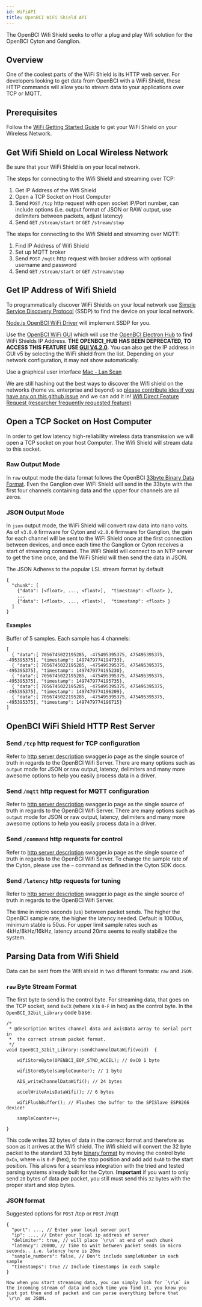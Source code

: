```yaml
---
id: WiFiAPI
title: OpenBCI WiFi Shield API
---
```


The OpenBCI Wifi Shield seeks to offer a plug and play Wifi solution for the OpenBCI Cyton and Ganglion.

## Overview

One of the coolest parts of the WiFi Shield is its HTTP web server. For developers looking to get data from OpenBCI with a WiFi Shield, these HTTP commands will allow you to stream data to your applications over TCP or MQTT.

## Prerequisites

Follow the [WiFi Getting Started Guide](01GettingStarted/01-Boards/03-Wifi_Getting_Started_Guide.md#wifi-getting-started-guide-prerequisites) to get your WiFi Shield on your Wireless Network.

## Get Wifi Shield on Local Wireless Network

Be sure that your WiFi Shield is on your local network.

The steps for connecting to the Wifi Shield and streaming over TCP:

1. Get IP Address of the Wifi Shield
2. Open a TCP Socket on Host Computer
3. Send `POST` `/tcp` http request with open socket IP/Port number, can include options (i.e. output format of JSON or RAW output, use delimiters between packets, adjust latency)
4. Send `GET` `/stream/start` or `GET` `/stream/stop`

The steps for connecting to the Wifi Shield and streaming over MQTT:

1. Find IP Address of Wifi Shield
2. Set up MQTT broker
4. Send `POST` `/mqtt` http request with broker address with optional username and password
4. Send `GET` `/stream/start` or `GET` `/stream/stop`

## Get IP Address of Wifi Shield

To programmatically discover WiFi Shields on your local network use [Simple Service Discovery Protocol](https://en.wikipedia.org/wiki/Simple_Service_Discovery_Protocol) (SSDP) to find the device on your local network.

[Node.js OpenBCI WiFi Driver](https://github.com/aj-ptw/OpenBCI_NodeJS/blob/wifi/examples/getStreamingWifi/getStreamingWifi.js) will implement SSDP for you.

Use the [OpenBCI WiFi GUI](01GettingStarted/01-Boards/03-Wifi_Getting_Started_Guide.md#get-wifi-shield-ip-address) which will use the [OpenBCI Electron Hub](09Deprecated/OpenBCI_Hub.md#scan) to find WiFi Shields IP Address. **THE OPENBCI_HUB HAS BEEN DEPRECATED, TO ACCESS THIS FEATURE USE [GUI V4.2.0](https://github.com/OpenBCI/OpenBCI_GUI/releases/tag/v4.2.0).** You can also get the IP address in GUI v5 by selecting the WiFi shield from the list. Depending on your network configuration, it may not show automatically.

Use a graphical user interface [Mac - Lan Scan](https://itunes.apple.com/us/app/lanscan/id472226235?mt=12)

We are still hashing out the best ways to discover the Wifi shield on the networks (home vs. enterprise and beyond) so [please contribute ides if you have any on this github issue](https://github.com/OpenBCI/OpenBCI_WIFI/issues/8) and we can add it in! [Wifi Direct Feature Request (researcher frequently requested feature)](https://github.com/OpenBCI/OpenBCI_WIFI/issues/9)

## Open a TCP Socket on Host Computer

In order to get low latency high-reliability wireless data transmission we will open a TCP socket on your host Computer. The Wifi Shield will stream data to this socket.

### Raw Output Mode

In `raw` output mode the data format follows the OpenBCI [33byte Binary Data Format](02Cyton/03-Cyton_Data_Format.md#binary-format). Even the Ganglion over WiFi Shield will send in the 33byte with the first four channels containing data and the upper four channels are all zeros.

### JSON Output Mode

In `json` output mode, the WiFi Shield will convert raw data into nano volts. As of `v3.0.0` firmware for Cyton and `v2.0.0` firmware for Ganglion, the gain for each channel will be sent to the WiFi Shield once at the first connection between devices, and once each time the Ganglion or Cyton receives a start of streaming command. The WiFi Shield will connect to an NTP server to get the time once, and the WiFi Shield will then send the data in JSON.

The JSON Adheres to the popular LSL stream format by default
```
{
  "chunk": [
    {"data": [<float>, ..., <float>],  "timestamp": <float> },
    ...
    {"data": [<float>, ..., <float>],  "timestamp": <float> }
  ]
}
```

#### Examples

Buffer of 5 samples. Each sample has 4 channels:

```
[
  { "data":[ 7056745022195285, -475495395375, 475495395375, -495395375], "timestamp": 1497479774194733},
  { "data":[ 7056745022195285, -475495395375, 475495395375, -495395375], "timestamp": 1497479774195230},
  { "data":[ 7056745022195285, -475495395375, 475495395375, -495395375], "timestamp": 1497479774195735},
  { "data":[ 7056745022195285, -475495395375, 475495395375, -495395375], "timestamp": 1497479774196209},
  { "data":[ 7056745022195285, -475495395375, 475495395375, -495395375], "timestamp": 1497479774196715}
]
```

## OpenBCI WiFi Shield HTTP Rest Server

### Send `/tcp` http request for TCP configuration

Refer to [http server description](https://app.swaggerhub.com/apis/pushtheworld/openbci-wifi-server/1.3.0) swagger.io page as the single source of truth in regards to the OpenBCI Wifi Server. There are many options such as `output` mode for JSON or raw output, latency, delimiters and many more awesome options to help you easily process data in a driver.

### Send `/mqtt` http request for MQTT configuration

Refer to [http server description](https://app.swaggerhub.com/apis/pushtheworld/openbci-wifi-server/1.3.0) swagger.io page as the single source of truth in regards to the OpenBCI Wifi Server. There are many options such as `output` mode for JSON or raw output, latency, delimiters and many more awesome options to help you easily process data in a driver.

### Send `/command` http requests for control

Refer to [http server description](https://app.swaggerhub.com/apis/pushtheworld/openbci-wifi-server/1.3.0) swagger.io page as the single source of truth in regards to the OpenBCI Wifi Server. To change the sample rate of the Cyton, please use the `~` command as defined in the Cyton SDK docs.

### Send `/latency` http requests for tuning

Refer to [http server description](https://app.swaggerhub.com/apis/pushtheworld/openbci-wifi-server/1.3.0) swagger.io page as the single source of truth in regards to the OpenBCI Wifi Server.

The time in micro seconds (us) between packet sends. The higher the OpenBCI sample rate, the higher the latency needed. Default is 1000us, minimum stable is 50us. For upper limit sample rates such as 4kHz/8kHz/16kHz, latency around 20ms seems to really stabilize the system.  

## Parsing Data from Wifi Shield

Data can be sent from the Wifi shield in two different formats: `raw` and `JSON`.

### `raw` Byte Stream Format
The first byte to send is the control byte. For streaming data, that goes on the TCP socket, send `0xCX` (where `X` is `0-F` in hex) as the control byte. In the `OpenBCI_32bit_Library` code base:

~~~
/*  
 * @description Writes channel data and axisData array to serial port in
 *  the correct stream packet format.
 */
void OpenBCI_32bit_Library::sendChannelDataWifi(void)  {

    wifiStoreByte(OPENBCI_EOP_STND_ACCEL); // 0xC0 1 byte

    wifiStoreByte(sampleCounter); // 1 byte

    ADS_writeChannelDataWifi(); // 24 bytes

    accelWriteAxisDataWifi(); // 6 bytes

    wifiFlushBuffer(); // Flushes the buffer to the SPISlave ESP8266 device!

    sampleCounter++;

}
~~~  

This code writes 32 bytes of data in the correct format and therefore as soon as it arrives at the Wifi shield. The Wifi shield will convert the 32 byte packet to the standard 33 byte [binary format](02Cyton/03-Cyton_Data_Format.md#binary-format) by moving the control byte `0xCn`, where `n` is `0-F` (hex), to the stop position and add add `0xA0` to the start position. This allows for a seamless integration with the tried and tested parsing systems already built for the Cyton.
**Important** if you want to only send `20` bytes of data per packet, you still must send this `32` bytes with the proper start and stop bytes.

### JSON format

Suggested options for `POST` /tcp or `POST` /mqtt
```
{
  "port": ..., // Enter your local server port
  "ip": ..., // Enter your local ip address of server
  "delimiter": true, // will place `\r\n` at end of each chunk
  "latency": 20000, // Time to wait between packet sends in micro seconds.. i.e. latency here is 20ms
  "sample_numbers": false, // Don't include sampleNumber in each sample
  "timestamps": true // Include timestamps in each sample
}

Now when you start streaming data, you can simply look for `\r\n` in the incoming stream of data and each time you find it, you know you just got then end of packet and can parse everything before that `\r\n` as JSON.
